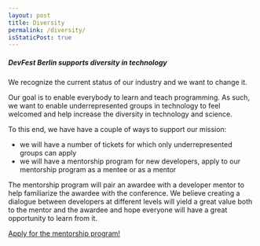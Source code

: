 ```yaml
---
layout: post
title: Diversity
permalink: /diversity/
isStaticPost: true
---
```


##### DevFest Berlin supports diversity in technology

We recognize the current status of our industry and we want to change it.

Our goal is to enable everybody to learn and teach programming. As such, we
want to enable underrepresented groups in technology to feel welcomed and help
increase the diversity in technology and science.

To this end, we have have a couple of ways to support our mission:

- we will have a number of tickets for which only underrepresented groups can apply
- we will have a mentorship program for new developers, apply to our mentorship program as a mentee or as a mentor

The mentorship program will pair an awardee with a developer mentor to help
familiarize the awardee with the conference. We believe creating a dialogue
between developers at different levels will yield a great value both to the
mentor and the awardee and hope everyone will have a great opportunity to learn
from it.

<img class="img-responsive feature-image" src="{{ site.baseurl }}/img/posts/cod.jpg" style="display:none">
<div class="text-center">
  <p>
    <a class="btn btn-primary waves-effect waves-button waves-light waves-float"
      href="https://docs.google.com/forms/d/e/1FAIpQLSfAPUf1lxG8b6fb1hc_MqLxGoM2HiTZ0UOXAShg5_PhonQ6mQ/viewform?c=0&w=1">
      Apply for the mentorship program!
    </a>
  </p>
</div>
